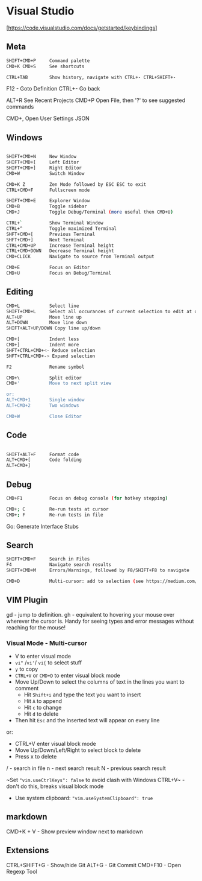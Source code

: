 # Visual Studio

 [https://code.visualstudio.com/docs/getstarted/keybindings]

## Meta

```sh
SHIFT+CMD+P     Command palette
CMD+K CMD+S     See shortcuts

CTRL+TAB        Show history, navigate with CTRL+- CTRL+SHIFT+-
```

F12 -           Goto Definition
CTRL+-          Go back

ALT+R           See Recent Projects
CMD+P           Open File, then '?' to see suggested commands

CMD+,           Open User Settings JSON

## Windows

```sh

SHIFT+CMD+N     New Window
SHIFT+CMD+[     Left Editor
SHIFT+CMD+]     Right Editor
CMD+W           Switch Window

CMD+K Z         Zen Mode followed by ESC ESC to exit
CTRL+CMD+F      Fullscreen mode

SHIFT+CMD+E     Explorer Window
CMD+B           Toggle sidebar
CMD+J           Toggle Debug/Terminal (more useful then CMD+U)

CTRL+`          Show Terminal Window
CTRL+^          Toggle maximized Terminal
SHFT+CMD+[      Previous Terminal
SHFT+CMD+]      Next Terminal
CTRL+CMD+UP     Increase Terminal height
CTRL+CMD+DOWN   Decrease Terminal height
CMD+CLICK       Navigate to source from Terminal output

CMD+E           Focus on Editor
CMD+U           Focus on Debug/Terminal
```

## Editing

```sh
CMD+L           Select line
SHIFT+CMD+L     Select all occurances of current selection to edit at once
ALT+UP          Move line up
ALT+DOWN        Move line down
SHIFT+ALT+UP/DOWN Copy line up/down

CMD+[           Indent less
CMD+]           Indent more
SHFT+CTRL+CMD+<- Reduce selection
SHFT+CTRL+CMD+-> Expand selection

F2              Rename symbol

CMD+\           Split editor 
CMD+'           Move to next split view

or:
ALT+CMD+1       Single window
ALT+CMD+2       Two windows

CMD+W           Close Editor
```

## Code

```sh

SHIFT+ALT+F     Format code
ALT+CMD+[       Code folding
ALT+CMD+]

```

## Debug

```sh
CMD+F1          Focus on debug console (for hotkey stepping)

CMD+; C         Re-run tests at cursor
CMD+; F         Re-run tests in file

```
Go: Generate Interface Stubs

## Search

```sh
SHIFT+CMD+F     Search in Files
F4              Navigate search results 
SHIFT+CMD+M     Errors/Warnings, followed by F8/SHIFT+F8 to navigate

CMD+D           Multi-cursor: add to selection (see https://medium.com/@schtoeffel/you-don-t-need-more-than-one-cursor-in-vim-2c44117d51db)
```


## VIM Plugin

gd - jump to definition.
gh - equivalent to hovering your mouse over wherever the cursor is. Handy for seeing types and error messages without reaching for the mouse!

### Visual Mode - Multi-cursor

- V to enter visual mode
- `vi"` /`vi'`/ `vi{` to select stuff
- `y` to copy
- `CTRL+V` or `CMD+D` to enter visual block mode
- Move Up/Down to select the columns of text in the lines you want to comment
	- Hit `Shift+i` and type the text you want to insert
	- Hit `A` to append
	- Hit `c` to change
	- Hit `d` to delete
- Then hit `Esc` and the inserted text will appear on every line

or:

- CTRL+V enter visual block mode
- Move Up/Down/Left/Right to select block to delete
- Press x to delete

/<string><ENTER>  - search in file
n  - next search result
N  - previous search result

~Set `"vim.useCtrlKeys": false` to avoid clash with Windows CTRL+V~ - don't do this,
breaks visual block mode

- Use system clipboard: `"vim.useSystemClipboard": true`

## markdown

CMD+K + V - Show preview window next to markdown

## Extensions

CTRL+SHIFT+G - Show/hide Git
ALT+G   - Git Commit
CMD+F10 - Open Regexp Tool
